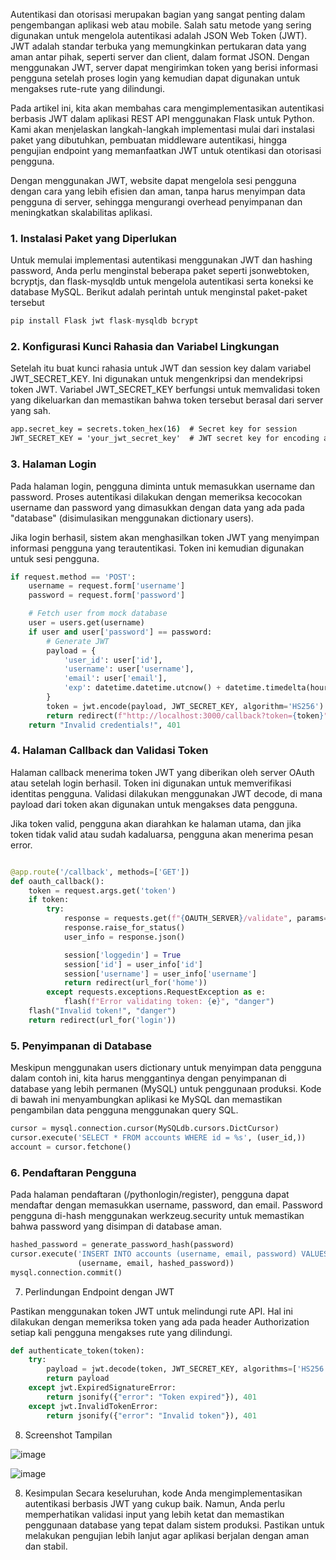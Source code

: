 Autentikasi dan otorisasi merupakan bagian yang sangat penting dalam pengembangan aplikasi web atau mobile. Salah satu metode yang sering digunakan untuk mengelola autentikasi adalah JSON Web Token (JWT). JWT adalah standar terbuka yang memungkinkan pertukaran data yang aman antar pihak, seperti server dan client, dalam format JSON. Dengan menggunakan JWT, server dapat mengirimkan token yang berisi informasi pengguna setelah proses login yang kemudian dapat digunakan untuk mengakses rute-rute yang dilindungi.

Pada artikel ini, kita akan membahas cara mengimplementasikan autentikasi berbasis JWT dalam aplikasi REST API menggunakan  Flask untuk Python. Kami akan menjelaskan langkah-langkah implementasi mulai dari instalasi paket yang dibutuhkan, pembuatan middleware autentikasi, hingga pengujian endpoint yang memanfaatkan JWT untuk otentikasi dan otorisasi pengguna.

Dengan menggunakan JWT, website dapat mengelola sesi pengguna dengan cara yang lebih efisien dan aman, tanpa harus menyimpan data pengguna di server, sehingga mengurangi overhead penyimpanan dan meningkatkan skalabilitas aplikasi.


### 1. Instalasi Paket yang Diperlukan

Untuk memulai implementasi autentikasi menggunakan JWT dan hashing password, Anda perlu menginstal beberapa paket seperti jsonwebtoken, bcryptjs, dan flask-mysqldb untuk mengelola autentikasi serta koneksi ke database MySQL. Berikut adalah perintah untuk menginstal paket-paket tersebut

```python
pip install Flask jwt flask-mysqldb bcrypt
```

### 2. Konfigurasi Kunci Rahasia dan Variabel Lingkungan

Setelah itu buat kunci rahasia untuk JWT dan session key dalam variabel JWT_SECRET_KEY. Ini digunakan untuk mengenkripsi dan mendekripsi token JWT.
Variabel JWT_SECRET_KEY berfungsi untuk memvalidasi token yang dikeluarkan dan memastikan bahwa token tersebut berasal dari server yang sah.

```cmd
app.secret_key = secrets.token_hex(16)  # Secret key for session
JWT_SECRET_KEY = 'your_jwt_secret_key'  # JWT secret key for encoding and decoding
```

### 3. Halaman Login

Pada halaman login, pengguna diminta untuk memasukkan username dan password. Proses autentikasi dilakukan dengan memeriksa kecocokan username dan password yang dimasukkan dengan data yang ada pada "database" (disimulasikan menggunakan dictionary users).

Jika login berhasil, sistem akan menghasilkan token JWT yang menyimpan informasi pengguna yang terautentikasi. Token ini kemudian digunakan untuk sesi pengguna.

```python
if request.method == 'POST':
    username = request.form['username']
    password = request.form['password']

    # Fetch user from mock database
    user = users.get(username)
    if user and user['password'] == password:
        # Generate JWT
        payload = {
            'user_id': user['id'],
            'username': user['username'],
            'email': user['email'],
            'exp': datetime.datetime.utcnow() + datetime.timedelta(hours=1),
        }
        token = jwt.encode(payload, JWT_SECRET_KEY, algorithm='HS256')
        return redirect(f"http://localhost:3000/callback?token={token}")
    return "Invalid credentials!", 401
```

### 4. Halaman Callback dan Validasi Token

Halaman callback menerima token JWT yang diberikan oleh server OAuth atau setelah login berhasil. Token ini digunakan untuk memverifikasi identitas pengguna. Validasi dilakukan menggunakan JWT decode, di mana payload dari token akan digunakan untuk mengakses data pengguna.

Jika token valid, pengguna akan diarahkan ke halaman utama, dan jika token tidak valid atau sudah kadaluarsa, pengguna akan menerima pesan error.

```python

@app.route('/callback', methods=['GET'])
def oauth_callback():
    token = request.args.get('token')
    if token:
        try:
            response = requests.get(f"{OAUTH_SERVER}/validate", params={"token": token})
            response.raise_for_status()
            user_info = response.json()

            session['loggedin'] = True
            session['id'] = user_info['id']
            session['username'] = user_info['username']
            return redirect(url_for('home'))
        except requests.exceptions.RequestException as e:
            flash(f"Error validating token: {e}", "danger")
    flash("Invalid token!", "danger")
    return redirect(url_for('login'))

```

### 5. Penyimpanan di Database

Meskipun menggunakan users dictionary untuk menyimpan data pengguna dalam contoh ini, kita harus menggantinya dengan penyimpanan di database yang lebih permanen (MySQL) untuk penggunaan produksi. Kode di bawah ini menyambungkan aplikasi ke MySQL dan memastikan pengambilan data pengguna menggunakan query SQL.

```python
cursor = mysql.connection.cursor(MySQLdb.cursors.DictCursor)
cursor.execute('SELECT * FROM accounts WHERE id = %s', (user_id,))
account = cursor.fetchone()
```

### 6. Pendaftaran Pengguna

Pada halaman pendaftaran (/pythonlogin/register), pengguna dapat mendaftar dengan memasukkan username, password, dan email. Password pengguna di-hash menggunakan werkzeug.security untuk memastikan bahwa password yang disimpan di database aman.

```python
hashed_password = generate_password_hash(password)
cursor.execute('INSERT INTO accounts (username, email, password) VALUES (%s, %s, %s)', 
               (username, email, hashed_password))
mysql.connection.commit()
```

7. Perlindungan Endpoint dengan JWT

Pastikan menggunakan token JWT untuk melindungi rute API. Hal ini dilakukan dengan memeriksa token yang ada pada header Authorization setiap kali pengguna mengakses rute yang dilindungi.

```python
def authenticate_token(token):
    try:
        payload = jwt.decode(token, JWT_SECRET_KEY, algorithms=['HS256'])
        return payload
    except jwt.ExpiredSignatureError:
        return jsonify({"error": "Token expired"}), 401
    except jwt.InvalidTokenError:
        return jsonify({"error": "Invalid token"}), 401
```

8. Screenshot Tampilan

![image](https://github.com/user-attachments/assets/0a011867-363a-4c02-ad22-5d7d152ff4ce)

![image](https://github.com/user-attachments/assets/174514cb-fd5e-4036-938b-78eeb57c3026)


8. Kesimpulan
Secara keseluruhan, kode Anda mengimplementasikan autentikasi berbasis JWT yang cukup baik. Namun, Anda perlu memperhatikan validasi input yang lebih ketat dan memastikan penggunaan database yang tepat dalam sistem produksi. Pastikan untuk melakukan pengujian lebih lanjut agar aplikasi berjalan dengan aman dan stabil.
